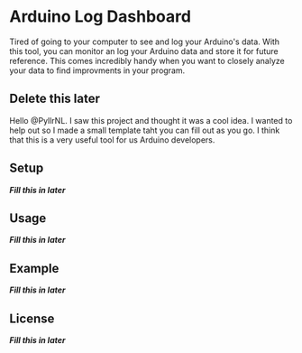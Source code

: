 # Arduino Log Dashboard
Tired of going to your computer to see and log your Arduino's data. With this tool, you can monitor an log your Arduino data and store it for future reference. This comes incredibly handy when you want to closely analyze your data to find improvments in your program. 

## Delete this later
Hello @PyllrNL. I saw this project and thought it was a cool idea. I wanted to help out so I made a small template taht you can fill out as you go. I think that this is a very useful tool for us Arduino developers. 

## Setup
***Fill this in later***

## Usage
***Fill this in later***

## Example
***Fill this in later***

## License
***Fill this in later***
